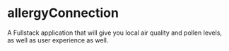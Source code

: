 # allergyConnection
A Fullstack application that will give you local air quality and pollen levels, as well as user experience as well.
